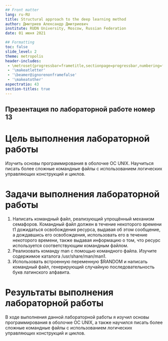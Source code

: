 ```yaml
---
## Front matter
lang: ru-RU
title: Structural approach to the deep learning method
author: Дмитриев Александр Дмитриевич 
institute: RUDN University, Moscow, Russian Federation
date: 01 июня 2021

## Formatting
toc: false
slide_level: 2
theme: metropolis
header-includes: 
 - \metroset{progressbar=frametitle,sectionpage=progressbar,numbering=fraction}
 - '\makeatletter'
 - '\beamer@ignorenonframefalse'
 - '\makeatother'
aspectratio: 43
section-titles: true
---
```


## Презентация по лабораторной работе номер 13

# Цель выполнения лабораторной работы 

Изучить основы программирования в оболочке ОС UNIX. Научиться писать более сложные командные файлы с использованием логических управляющих конструкций и циклов.

# Задачи выполнения лабораторной работы

1. Написать командный файл, реализующий упрощённый механизм семафоров. Командный файл должен в течение некоторого времени t1 дожидаться освобождения ресурса, выдавая об этом сообщение, а дождавшись его освобождения, использовать его в течение некоторого времени, также выдавая информацию о том, что ресурс используется соответствующим командным файлом.
2. Реализовать команду man с помощью командного файла. Изучите содержимое каталога /usr/share/man/man1. 
3. Использовать встроенную переменную $RANDOM и написать командный файл, генерирующий случайную последовательность букв латинского алфавита.

# Результаты выполнения лабораторной работы

В ходе выполнения данной лабораторной работы я изучил основы программирования в оболочке ОС UNIX, а также научился писать более сложные командные файлы с использованием логических управляющих
конструкций и циклов.